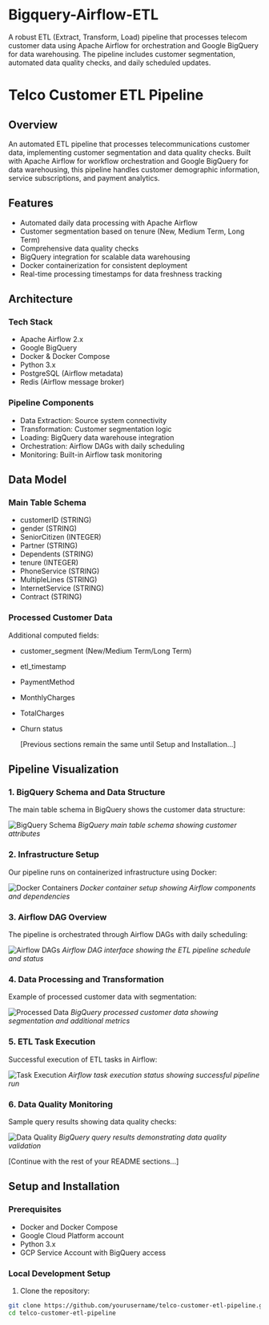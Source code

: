 # Bigquery-Airflow-ETL
A robust ETL (Extract, Transform, Load) pipeline that processes telecom customer data using Apache Airflow for orchestration and Google BigQuery for data warehousing. The pipeline includes customer segmentation, automated data quality checks, and daily scheduled updates.


# Telco Customer ETL Pipeline

## Overview
An automated ETL pipeline that processes telecommunications customer data, implementing customer segmentation and data quality checks. Built with Apache Airflow for workflow orchestration and Google BigQuery for data warehousing, this pipeline handles customer demographic information, service subscriptions, and payment analytics.

## Features
* Automated daily data processing with Apache Airflow
* Customer segmentation based on tenure (New, Medium Term, Long Term)
* Comprehensive data quality checks
* BigQuery integration for scalable data warehousing
* Docker containerization for consistent deployment
* Real-time processing timestamps for data freshness tracking

## Architecture
### Tech Stack
* Apache Airflow 2.x
* Google BigQuery
* Docker & Docker Compose
* Python 3.x
* PostgreSQL (Airflow metadata)
* Redis (Airflow message broker)

### Pipeline Components
* Data Extraction: Source system connectivity
* Transformation: Customer segmentation logic
* Loading: BigQuery data warehouse integration
* Orchestration: Airflow DAGs with daily scheduling
* Monitoring: Built-in Airflow task monitoring

## Data Model
### Main Table Schema
* customerID (STRING)
* gender (STRING)
* SeniorCitizen (INTEGER)
* Partner (STRING)
* Dependents (STRING)
* tenure (INTEGER)
* PhoneService (STRING)
* MultipleLines (STRING)
* InternetService (STRING)
* Contract (STRING)

### Processed Customer Data
Additional computed fields:
* customer_segment (New/Medium Term/Long Term)
* etl_timestamp
* PaymentMethod
* MonthlyCharges
* TotalCharges
* Churn status

  [Previous sections remain the same until Setup and Installation...]

## Pipeline Visualization

### 1. BigQuery Schema and Data Structure
The main table schema in BigQuery shows the customer data structure:

![BigQuery Schema](path_to_schema_image.png)
*BigQuery main table schema showing customer attributes*

### 2. Infrastructure Setup
Our pipeline runs on containerized infrastructure using Docker:

![Docker Containers](path_to_docker_image.png)
*Docker container setup showing Airflow components and dependencies*

### 3. Airflow DAG Overview
The pipeline is orchestrated through Airflow DAGs with daily scheduling:

![Airflow DAGs](path_to_airflow_dags_image.png)
*Airflow DAG interface showing the ETL pipeline schedule and status*

### 4. Data Processing and Transformation
Example of processed customer data with segmentation:

![Processed Data](path_to_processed_data_image.png)
*BigQuery processed customer data showing segmentation and additional metrics*

### 5. ETL Task Execution
Successful execution of ETL tasks in Airflow:

![Task Execution](path_to_task_execution_image.png)
*Airflow task execution status showing successful pipeline run*

### 6. Data Quality Monitoring
Sample query results showing data quality checks:

![Data Quality](path_to_data_quality_image.png)
*BigQuery query results demonstrating data quality validation*

[Continue with the rest of your README sections...]

## Setup and Installation

### Prerequisites
* Docker and Docker Compose
* Google Cloud Platform account
* Python 3.x
* GCP Service Account with BigQuery access

### Local Development Setup
1. Clone the repository:
```bash
git clone https://github.com/yourusername/telco-customer-etl-pipeline.git
cd telco-customer-etl-pipeline
